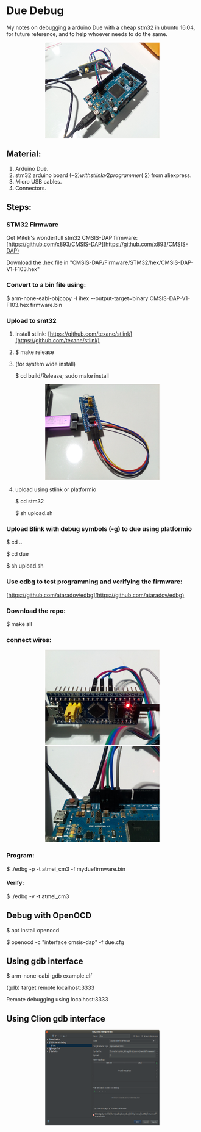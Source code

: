 [stlink]: https://github.com/carlos-cardoso/due_debug/blob/master/stlink.jpg  "Programming stm32"
[debug]: https://github.com/carlos-cardoso/due_debug/blob/master/debug.jpg "Debug over SWD"
[swd]: https://github.com/carlos-cardoso/due_debug/blob/master/swd.jpg "SWD port on the Due"
[stm32]: https://github.com/carlos-cardoso/due_debug/blob/master/stm32.jpg "STM32 connectctions"
[clion]: https://github.com/carlos-cardoso/due_debug/blob/master/clion.jpg "clion gdb configuration"


# Due Debug
My notes on debugging a arduino Due with a cheap stm32 in ubuntu 16.04, for future reference, and to help whoever needs to do the same.
<p align="center">
<img align="center" src="https://github.com/carlos-cardoso/due_debug/blob/master/debug.jpg" width="300" height="250">
</p>

## Material:
1. Arduino Due.
2. stm32 arduino board (~2$) with stlink v2 programmer (~2$) from aliexpress.
3. Micro USB cables.
4. Connectors.

## Steps:

### STM32 Firmware
Get Mitek's wonderfull stm32 CMSIS-DAP firmware:
[https://github.com/x893/CMSIS-DAP](https://github.com/x893/CMSIS-DAP)

Download the .hex file in "CMSIS-DAP/Firmware/STM32/hex/CMSIS-DAP-V1-F103.hex"

### Convert to a bin file using:
$ arm-none-eabi-objcopy -I ihex --output-target=binary CMSIS-DAP-V1-F103.hex firmware.bin

### Upload to smt32 
1. Install stlink: [https://github.com/texane/stlink](https://github.com/texane/stlink)
2. $ make release
3. (for  system wide install)

   $ cd build/Release; sudo make install 
<p align="center">
<img src="https://github.com/carlos-cardoso/due_debug/blob/master/stlink.jpg" width="300" height="250">
</p>
   
4. upload using stlink or platformio

   $ cd stm32

   $ sh upload.sh
   
### Upload Blink with debug symbols (-g) to due using platformio
$ cd ..

$ cd due

$ sh upload.sh

### Use edbg to test programming and verifying the firmware:
[https://github.com/ataradov/edbg](https://github.com/ataradov/edbg)


### Download the repo:
$ make all

### connect wires:
<p align="center">
<img src="https://github.com/carlos-cardoso/due_debug/blob/master/stm32.jpg" width="300" height="250">
<img src="https://github.com/carlos-cardoso/due_debug/blob/master/swd.jpg" width="300" height="250">
</p>

### Program:
$ ./edbg -p -t atmel_cm3 -f myduefirmware.bin 

#### Verify:
$ ./edbg -v -t atmel_cm3

## Debug with OpenOCD
$ apt install openocd

$ openocd -c "interface cmsis-dap" -f due.cfg 

## Using gdb interface
$ arm-none-eabi-gdb example.elf

(gdb) target remote localhost:3333

Remote debugging using localhost:3333

## Using Clion gdb interface
<p align="center">
<img src="https://github.com/carlos-cardoso/due_debug/blob/master/clion.png" width="300" height="250">
</p>







